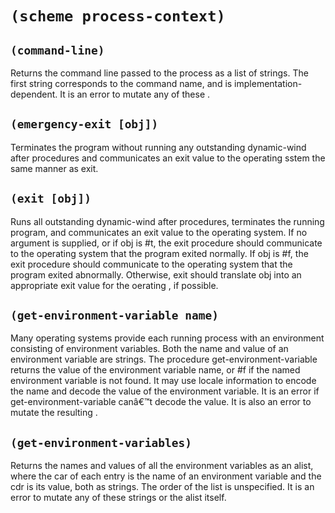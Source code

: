 # `(scheme process-context)`

## `(command-line)`

Returns the command line passed to the process as a list of
strings. The first string corresponds to the command name, and is
implementation-dependent. It is an error to mutate any of these .

## `(emergency-exit [obj])`

Terminates the program without running any outstanding dynamic-wind
after procedures and communicates an exit value to the operating sstem
the same manner as exit.

## `(exit [obj])`

Runs all outstanding dynamic-wind after procedures, terminates the
running program, and communicates an exit value to the operating
system. If no argument is supplied, or if obj is #t, the exit
procedure should communicate to the operating system that the program
exited normally. If obj is #f, the exit procedure should communicate
to the operating system that the program exited abnormally. Otherwise,
exit should translate obj into an appropriate exit value for the
oerating , if possible.

## `(get-environment-variable name)`

Many operating systems provide each running process with an
environment consisting of environment variables. Both the name and
value of an environment variable are strings. The procedure
get-environment-variable returns the value of the environment variable
name, or #f if the named environment variable is not found. It may use
locale information to encode the name and decode the value of the
environment variable. It is an error if get-environment-variable
canâ€™t decode the value. It is also an error to mutate the resulting
.

## `(get-environment-variables)`

Returns the names and values of all the environment variables as an
alist, where the car of each entry is the name of an environment
variable and the cdr is its value, both as strings. The order of the
list is unspecified. It is an error to mutate any of these strings or
the alist itself.
